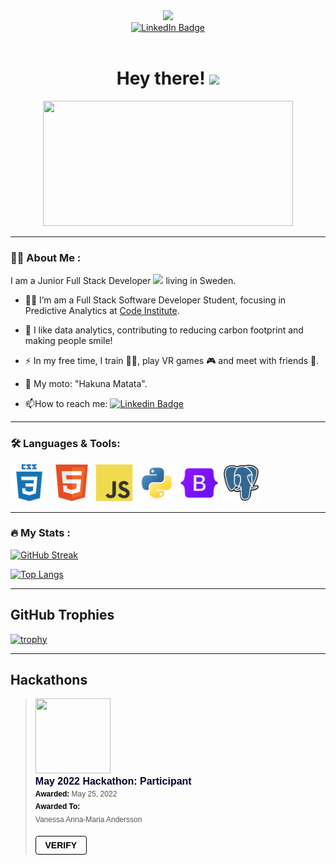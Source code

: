 <div id="header" align="center">
  <img src="https://media.giphy.com/media/NgurY1o4z080Jfoyzw/giphy.gif" width="100"/>
</div>

<div id="badges" align="center">
  <a href="https://www.linkedin.com/in/vanessaannamariaandersson/">
    <img src="https://img.shields.io/badge/LinkedIn-blue?style=for-the-badge&logo=linkedin&logoColor=white" alt="LinkedIn Badge"/>
  </a>
</div>

<div align="center">
<img src="https://komarev.com/ghpvc/?username=your-github-van-essa&style=flat-square&color=blue" alt=""/>
 </div>
 
 <h1 align="center">
  Hey there!
  <img src="https://media.giphy.com/media/hvRJCLFzcasrR4ia7z/giphy.gif" width="30"/>
</h1>

<div align="center">
  <img src="https://media.giphy.com/media/1GEATImIxEXVR79Dhk/giphy.gif" width="400" height="200"/>
</div>

---

### :woman_technologist: About Me :
I am a Junior Full Stack Developer <img src="https://media.giphy.com/media/WUlplcMpOCEmTGBtBW/giphy.gif" width="30"> living in Sweden.
- :woman_student: I’m am a Full Stack Software Developer Student, focusing in Predictive Analytics at [Code Institute](https://codeinstitute.net/se/).

- :seedling: I like data analytics, contributing to reducing carbon footprint and making people smile!

- :zap: In my free time, I train :running_woman:, play VR games :video_game: and meet with friends :dancers:.

- :lion: My moto: "Hakuna Matata". 

- :mailbox:How to reach me: [![Linkedin Badge](https://img.shields.io/badge/LinkedIn-blue?style=for-the-badge&logo=linkedin&logoColor=whit)](https://www.linkedin.com/in/vanessaannamariaandersson/)

---

### :hammer_and_wrench: Languages & Tools:

<div>
  <img src="https://github.com/devicons/devicon/blob/master/icons/css3/css3-plain-wordmark.svg"  title="CSS3" alt="CSS" width="60" height="60"/>&nbsp;
  <img src="https://github.com/devicons/devicon/blob/master/icons/html5/html5-original.svg" title="HTML5" alt="HTML" width="60" height="60"/>&nbsp;
  <img src="https://github.com/devicons/devicon/blob/master/icons/javascript/javascript-original.svg" title="JavaScript" alt="JavaScript" width="60" height="60"/>&nbsp;
  <img src="https://github.com/devicons/devicon/blob/master/icons/python/python-original.svg" title="Python" alt="Python" width="60" height="60"/>&nbsp;
  <img src="https://github.com/devicons/devicon/blob/master/icons/bootstrap/bootstrap-original.svg" title="Bootstrap" alt="Bootstrap" width="60" height="60"/>&nbsp;
  <img src="https://github.com/devicons/devicon/blob/master/icons/postgresql/postgresql-original.svg" title="Bootstrap" alt="Bootstrap" width="60" height="60"/>&nbsp;
</div>

---

### :fire: My Stats :
[![GitHub Streak](http://github-readme-streak-stats.herokuapp.com?user=van-essa&theme=dark&background=000000)](https://git.io/streak-stats)

[![Top Langs](https://github-readme-stats.vercel.app/api/top-langs/?username=van-essa&layout=compact&theme=vision-friendly-dark)](https://github.com/van-essa/github-readme-stats)

---

## GitHub Trophies

[![trophy](https://github-profile-trophy.vercel.app/?username=van-essa&margin-w=100&theme=onedark)](https://github.com/van-essa/github-profile-trophy)

---

## Hackathons

<blockquote class="badgr-badge" style="font-family: Helvetica, Roboto, &quot;Segoe UI&quot;, Calibri, sans-serif;"><a href="https://api.eu.badgr.io/public/assertions/Rt8eN5cQR0Go8_VCOgVaUQ?identity__email=vanessa.andersson3%40gmail.com"><img width="120px" height="120px" src="https://api.eu.badgr.io/public/assertions/Rt8eN5cQR0Go8_VCOgVaUQ/image"></a><p class="badgr-badge-name" style="hyphens: auto; overflow-wrap: break-word; word-wrap: break-word; margin: 0; font-size: 16px; font-weight: 600; font-style: normal; font-stretch: normal; line-height: 1.25; letter-spacing: normal; text-align: left; color: #05012c;">May 2022 Hackathon: Participant</p><p class="badgr-badge-date" style="margin: 0; font-size: 12px; font-style: normal; font-stretch: normal; line-height: 1.67; letter-spacing: normal; text-align: left; color: #555555;"><strong style="font-size: 12px; font-weight: bold; font-style: normal; font-stretch: normal; line-height: 1.67; letter-spacing: normal; text-align: left; color: #000;">Awarded: </strong>May 25, 2022</p><p class="badgr-badge-recipient" style="margin: 0; font-size: 12px; font-style: normal; font-stretch: normal; line-height: 1.67; letter-spacing: normal; text-align: left; color: #555555;"><strong style="font-size: 12px; font-weight: bold; font-style: normal; font-stretch: normal; line-height: 1.67; letter-spacing: normal; text-align: left; color: #000;">Awarded To: </strong><span style="display: block;"> Vanessa Anna-Maria Andersson</span></p><p style="margin: 16px 0; padding: 0;"><a class="badgr-badge-verify" target="_blank" href="https://badgecheck.io?url=https%3A%2F%2Fapi.eu.badgr.io%2Fpublic%2Fassertions%2FRt8eN5cQR0Go8_VCOgVaUQ%3Fidentity__email%3Dvanessa.andersson3%2540gmail.com&amp;identity__email=vanessa.andersson3%40gmail.com" style="box-sizing: content-box; display: flex; align-items: center; justify-content: center; margin: 0; font-size:14px; font-weight: bold; width: 48px; height: 16px; border-radius: 4px; border: solid 1px black; text-decoration: none; padding: 6px 16px; margin: 16px 0; color: black;">VERIFY</a>
